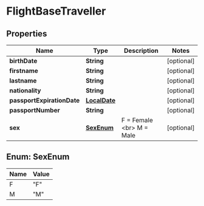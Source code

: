# FlightBaseTraveller

## Properties
Name | Type | Description | Notes
------------ | ------------- | ------------- | -------------
**birthDate** | **String** |  |  [optional]
**firstname** | **String** |  |  [optional]
**lastname** | **String** |  |  [optional]
**nationality** | **String** |  |  [optional]
**passportExpirationDate** | [**LocalDate**](LocalDate.md) |  |  [optional]
**passportNumber** | **String** |  |  [optional]
**sex** | [**SexEnum**](#SexEnum) | F &#x3D; Female &lt;br&gt; M &#x3D; Male |  [optional]

<a name="SexEnum"></a>
## Enum: SexEnum
Name | Value
---- | -----
F | &quot;F&quot;
M | &quot;M&quot;
